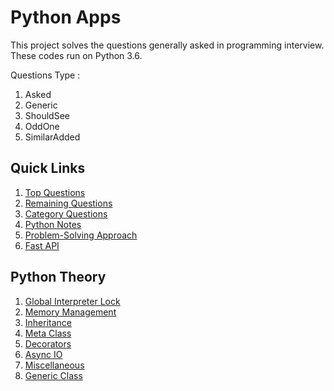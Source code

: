 # Python Apps
This project solves the questions generally asked in programming interview.
These codes run on Python 3.6.

Questions Type : 
1. Asked
2. Generic
3. ShouldSee
4. OddOne
5. SimilarAdded

## Quick Links
1. [Top Questions](top_questions.md)
2. [Remaining Questions](remaining_questions.md)
3. [Category Questions](category_wise.py)
4. [Python Notes](utility/01_notes_remember.md)
5. [Problem-Solving Approach](utility/02_approach.md)
6. [Fast API](fast_api_example/main.py)

## Python Theory
1. [Global Interpreter Lock](theory/01_GIL.md)
2. [Memory Management](theory/02_memory_management.md)
3. [Inheritance](theory/03_inheritance.md)
4. [Meta Class](theory/04_meta_class.md)
5. [Decorators](theory/05_decorators.md)
6. [Async IO](theory/06_async_io.md)
7. [Miscellaneous](theory/07_miscellaneous.md)
8. [Generic Class](theory/08_generic_class.md)
